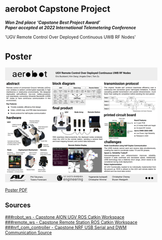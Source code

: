 # aerobot Capstone Project

***Won 2nd place ‘Capstone Best Project Award’***  
***Paper accepted at 2022 International Telemetering Conference***


'UGV Remote Control Over Deployed Continuous UWB RF Nodes'

# Poster

![Poster Image](Poster.jpg)

[Poster PDF](Poster.pdf)


## Sources

[###robot_ws - Capstone AION UGV ROS Catkin Workspace](https://github.com/eric334/robot_ws)  
[###remote_ws - Capstone Remote Station ROS Catkin Workspace](https://github.com/eric334/remote_ws)  
[###nrf_com_controller - Capstone NRF USB Serial and DWM Communication Source](https://github.com/eric334/nrf_com_controller)

